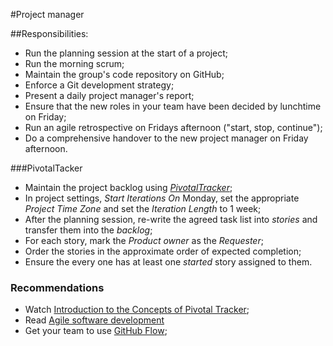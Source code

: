 #Project manager

##Responsibilities:

* Run the planning session at the start of a project;
* Run the morning scrum;
* Maintain the group's code repository on GitHub;
* Enforce a Git development strategy;
* Present a daily project manager's report;
* Ensure that the new roles in your team have been decided by lunchtime on Friday;
* Run an agile retrospective on Fridays afternoon ("start, stop, continue");
* Do a comprehensive handover to the new project manager on Friday afternoon.

###PivotalTacker
* Maintain the project backlog using [*PivotalTracker*](http://www.pivotaltracker.com/);
* In project settings, *Start Iterations On* Monday, set the appropriate *Project Time Zone* and set the *Iteration Length* to 1 week;
* After the planning session, re-write the agreed task list into *stories* and transfer them into the *backlog*;  
* For each story, mark the *Product owner* as the *Requester*;
* Order the stories in the approximate order of expected completion;
* Ensure the every one has at least one *started* story assigned to them.
 
### Recommendations

* Watch [Introduction to the Concepts of Pivotal Tracker](http://youtu.be/bzCZysm5lG8);
* Read [Agile software development](http://en.wikipedia.org/wiki/Agile_software_development)
* Get your team to use [GitHub Flow](http://scottchacon.com/2011/08/31/github-flow.html);

